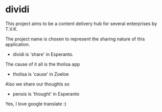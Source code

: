 # dividi

This project aims to be a content delivery hub for several enterprises by T.V.K.

The project name is chosen to represent the sharing nature of this application.

- dividi is 'share' in Esperanto.

The cause of it all is the tholisa app

- tholisa is 'cause' in Zoeloe

Also we share our thoughts so

- pensis is 'thought' in Esperanto

Yes, I love google translate :)